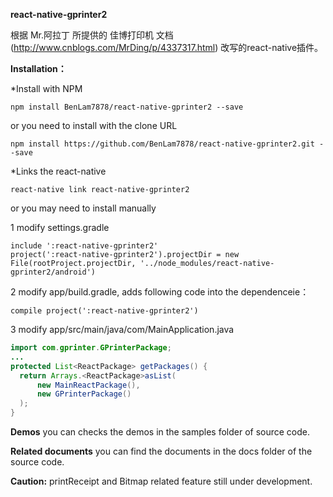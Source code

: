﻿**react-native-gprinter2**

根据 Mr.阿拉丁 所提供的 佳博打印机 文档(http://www.cnblogs.com/MrDing/p/4337317.html) 改写的react-native插件。

**Installation：**

*Install with NPM
```shell
npm install BenLam7878/react-native-gprinter2 --save
```
or you need to install with the clone URL
```shell
npm install https://github.com/BenLam7878/react-native-gprinter2.git --save
```

*Links the react-native
```shell
react-native link react-native-gprinter2
```
or you may need to install manually 

1 modify settings.gradle

```shell
include ':react-native-gprinter2'
project(':react-native-gprinter2').projectDir = new File(rootProject.projectDir, '../node_modules/react-native-gprinter2/android')
```

2 modify app/build.gradle, adds following code into the dependenceie：
```shell
compile project(':react-native-gprinter2')
```

3 modify app/src/main/java/com/MainApplication.java

```java
import com.gprinter.GPrinterPackage;
...
protected List<ReactPackage> getPackages() {
  return Arrays.<ReactPackage>asList(
      new MainReactPackage(),
      new GPrinterPackage()
  );
}
```

**Demos**
you can checks the demos in the samples folder of source code.

**Related documents**
you can find the documents in the docs folder of the source code.

**Caution:**
 printReceipt and Bitmap related feature still under development.